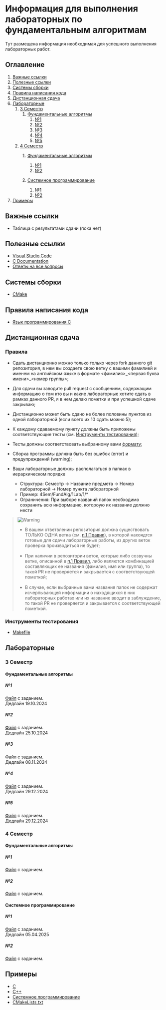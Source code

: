 # Информация для выполнения лабораторных по фундаментальным алгоритмам
Тут размещена информация необходимая для успешного выполнения лабораторных работ.

## Оглавление
1. [Важные ссылки](#важные-ссылки)
2. [Полезные ссылки](#полезные-ссылки)
3. [Системы сборки](#системы-сборки)
4. [Правила написания кода](#правила-написания-кода)
5. [Дистанционная сдача](#дистанционная-сдача)
6. [Лабораторные](#лабораторные)
    1. [3 Семестр](#3-семестр)
        1. [Фундаментальные алгоритмы](#3_sem_fund)
            1. [№1](#3_sem_fund_1)
            2. [№2](#3_sem_fund_2)
            3. [№3](#3_sem_fund_3)
            4. [№4](#3_sem_fund_4)
            5. [№5](#3_sem_fund_5)
    2. [4 Семестр](#4-семестр)
        1. [Фундаментальные алгоритмы](#4_sem_fund)
            1. [№1](#4_sem_fund_1)
            1. [№2](#4_sem_fund_2)
            
        2. [Системное программирование](#4_sem_sys_prog)
            1. [№1](#4_sem_sys_prog_1)
            2. [№2](#4_sem_sys_prog_2)
7. [Примеры](#примеры)

## Важные ссылки
- Таблица с результатами сдачи (пока нет)

## Полезные ссылки
- [Visual Studio Code](https://code.visualstudio.com/download)
- [C Documentation](https://en.cppreference.com/w/c)
- [Ответы на все вопросы](https://yandex.ru/)

## Системы сборки
- [CMake](./CMakeLists.md) 

## Правила написания кода

- [Язык программирования C](./CCodeStyle.md)


## Дистанционная сдача
### Правила
- Сдать дистанционно можно только только через fork данного git репозитория, в нем вы создаете свою ветку с вашими фамилией и именем на английском языке в формате <фамилия>\_<первая буква имени>\_<номер группы>;
- Для сдачи вы заводите pull request с сообщением, содержащим информацию о том кто вы и какие лабораторные хотите сдать в рамках данного PR, я в нем делаю пометки и при успешной сдаче закрываю;

- Дистанционно может быть сдано не более половины пунктов из одной лабораторной (если всего их 10 сдать можно 5);
- К каждому сдаваемому пункту должны быть приложены соответствующие тесты (см. [Инструменты тестирования](#инструменты-тестирования));
- Тесты должны соответствовать выбранному вами [формату](#инструменты-тестирования);
- Сборка программы должна быть без ошибок (error) и предупреждений (warning);
- Ваши лабораторные должны располагаться в папках в иерархическом порядке
    - Cтруктура: Семестр -> Название предмета -> Номер лабораторной -> Номер пункта лабораторной
    - Пример: 4Sem/FundAlg/1Lab/1/*
    - Ограничения: При выборе названий папок необходимо сохранить всю информацию, котороую их название должно нести

> <picture>
>   <source media="(prefers-color-scheme: light)" srcset="https://raw.githubusercontent.com/Mqxx/GitHub-Markdown/main/blockquotes/badge/light-theme/warning.svg">
>   <img alt="Warning" src="https://raw.githubusercontent.com/Mqxx/GitHub-Markdown/main/blockquotes/badge/dark-theme/warning.svg">
> </picture><br>
>
> <ul> 
>    <li style="margin-bottom:1rem">В вашем ответвлении репозитория должна существовать ТОЛЬКО ОДНА ветка (см. <a href="#правила">п.1 Правил</a>), в которой нахоядтся готовые для сдачи лабораторные работы, из других веток проверка производиться не будет;</li>
>    <li style="margin-bottom:1rem">При наличии в репозитории веток, которые либо созвучны ветке, описанной в <a href="#правила">п.1 Правил</a>, либо являются комбинацией составляющих ее названия (фамилия, имя или группа), то такой PR не проверяется и закрывается с соответствующей пометкой;</li>
>    <li>В случае, если выбранные вами названия папок не содержат исчерпывающей информации о находящихся в них лабораторных работах или их название вводит в заблуждение, то такой PR не проверяется и закрывается с соответствующей пометкой.</li>
> </ul>


### Инструменты тестирования

- [Makefile](./MakeTesting.md)


## Лабораторные
### 3 Семестр
#### <div id="3_sem_fund">Фундаментальные алгоритмы</div>

##### <div id="3_sem_fund_1">№1</div>
[Файл](./FundAlgorithms/3Sem/Lab1.pdf) с заданием. </br> Дедлайн 19.10.2024

##### <div id="3_sem_fund_2">№2</div>
[Файл](./FundAlgorithms/3Sem/Lab2.pdf) с заданием. </br> Дедлайн 25.10.2024

##### <div id="3_sem_fund_3">№3</div>
[Файл](./FundAlgorithms/3Sem/Lab3.pdf) с заданием. </br> Дедлайн 08.11.2024

##### <div id="3_sem_fund_4">№4</div>
[Файл](./FundAlgorithms/3Sem/Lab4.pdf) с заданием. </br> Дедлайн 29.12.2024

##### <div id="3_sem_fund_5">№5</div>
[Файл](./FundAlgorithms/3Sem/Lab5.pdf) с заданием. </br> Дедлайн 29.12.2024


### 4 Семестр
#### <div id="4_sem_fund">Фундаментальные алгоритмы</div>

##### <div id="4_sem_fund_1">№1</div>
[Файл](./FundAlgorithms/4Sem/Lab1.md) с заданием.

##### <div id="4_sem_fund_2">№2</div>
[Файл](./FundAlgorithms/4Sem/Lab2.md) с заданием.



#### <div id="4_sem_sys_prog">Системное программирование</div>

##### <div id="4_sem_sys_prog_1">№1</div>
[Файл](./SysProgramming/4Sem/1.pdf) с заданием. </br> Дедлайн 05.04.2025

##### <div id="4_sem_sys_prog_2">№2</div>
[Файл](./SysProgramming/4Sem/2.md) с заданием. </br>

## Примеры
- [С](./examples/C/)
- [C++](./examples/CPP/)
- [Системное программирование](./examples/SysProg/)
- [CMakeLists.txt](./examples/CMake/)